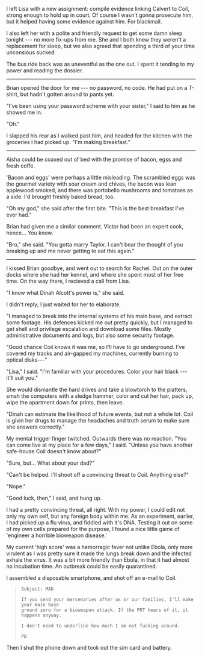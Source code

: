 I left Lisa with a new assignment: compile evidence linking Calvert to Coil, strong enough
to hold up in court. Of course I wasn't gonna prosecute him, but it helped having some evidence against him.
For blackmail.

I also left her with a polite and friendly request to get some damn sleep tonight --- no more fix-ups
from me. She and I both knew they weren't a replacement for sleep, but we also agreed that
spending a third of your time unconsious sucked.

The bus ride back was as uneventful as the one out. I spent it tending to my power and reading the
dossier.

----

Brian opened the door for me --- no password, no code. He had put on a T-shirt, but hadn't
gotten around to pants yet.

"I've been using your password scheme with your sister," I said to him as he showed me in.

"Oh."

I slapped his rear as I walked past him, and headed for the kitchen with the
groceries I had picked up. "I'm making breakfast."

----

Aisha could be coaxed out of bed with the promise of bacon, egss and fresh coffe.

'Bacon and eggs' were perhaps a little misleading. The scrambled eggs was the gourmet
variety with sour cream and chives, the bacon was lean applewood smoked, and there was
portobello mushrooms and tomatoes as a side. I'd brought freshly baked bread, too.

"Oh my god," she said after the first bite. "This is the best breakfast I've ever had."

Brian had given me a similar comment. Victor had been an expert cook, hence... You know.

"Bro," she said. "You gotta marry Taylor. I can't bear the thought of you breaking up
and me never getting to eat this again."

----

I kissed Brian goodbye, and went out to search for Rachel. Out on the outer docks where she had
her kennel, and where she spent most of her free time. On the way there, I recieved a call from Lisa.

"I know what Dinah Alcott's power is," she said.

I didn't reply; I just waited for her to elaborate.

"I managed to break into the internal systems of his main base, and extract some footage. His
defences kicked me out pretty quickly, but I managed to get shell and privilege escalation and
download some files. Mostly administrative documents and logs, but also some security footage.

"Good chance Coil knows it was me, so I'll have to go underground. I've covered my tracks
and air-gapped my machines, currently burning to optical disks---"

"Lisa," I said. "I'm familiar with your procedures. Color your hair black --- it'll suit you."

She would dismantle the hard drives and take a blowtorch to the platters, smah the computers
with a sledge hammer, color and cut her hair, pack up, wipe the apartment down for
prints, then leave.

"Dinah can estimate the likelihood of future events, but not a whole lot. Coil is givin her
drugs to manage the headaches and truth serum to make sure she answers correctly."

My mental trigger finger twitched. Outwards there was no reaction. "You can come live at
my place for a few days," I said. "Unless you have another safe-house Coil doesn't know about?"

"Sure, but... What about your dad?"

"Can't be helped. I'll shoot off a convincing threat to Coil. Anything else?"

"Nope."

"Good luck, then," I said, and hung up.

I had a pretty convincing threat, all right. With my power, I could edit not only my own self, but
any foreign body within me. As an experiment, earlier, I had picked up a flu virus, and fiddled with
it's DNA. Testing it out on some of my own cells prepared for the purpose, I found a nice little game
of 'engineer a horrible bioweapon disease.'

My current 'high score' was a hemorragic fever not unlike Ebola, only more virulent as I was pretty
sure it made the lungs break down and the infected exhale the virus. It was a bit more friendly than
Ebola, in that it had almost no incubation time. An outbreak could be easily quarantined.

I assembled a disposable smartphone, and shot off an e-mail to Coil.

> ~~~
> Subject: MAD
>
> If you send your mercenaries after us or our families, I'll make your main base
> ground zero for a bioweapon attack. If the PRT hears of it, it happens anyway.
>
> I don't need to underline how much I am not fucking around.
>
> PB
> ~~~

Then I shut the phone down and took out the sim card and battery.
